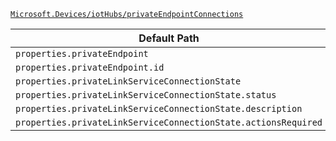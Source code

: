 [`Microsoft.Devices/iotHubs/privateEndpointConnections`](https://docs.microsoft.com/en-us/azure/templates/microsoft.devices/iothubs/privateendpointconnections)

| Default Path | Alias |
|---|---|
| `properties.privateEndpoint` | `Microsoft.Devices/iotHubs/privateEndpointConnections/privateEndpoint` |
| `properties.privateEndpoint.id` | `Microsoft.Devices/iotHubs/privateEndpointConnections/privateEndpoint.id` |
| `properties.privateLinkServiceConnectionState` | `Microsoft.Devices/iotHubs/privateEndpointConnections/privateLinkServiceConnectionState` |
| `properties.privateLinkServiceConnectionState.status` | `Microsoft.Devices/iotHubs/privateEndpointConnections/privateLinkServiceConnectionState.status` |
| `properties.privateLinkServiceConnectionState.description` | `Microsoft.Devices/iotHubs/privateEndpointConnections/privateLinkServiceConnectionState.description` |
| `properties.privateLinkServiceConnectionState.actionsRequired` | `Microsoft.Devices/iotHubs/privateEndpointConnections/privateLinkServiceConnectionState.actionsRequired` |

